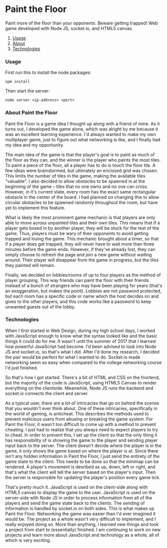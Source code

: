 # Paint the Floor
Paint more of the floor than your opponents. Beware getting trapped! Web game developed with Node JS, socket.io, and HTML5 canvas.

1. [Usage](#usage)
2. [About](#about)
3. [Technologies](#tech)

### <a name="usage"></a> Usage
First run this to install the node packages:
```
npm install
```
Then start the server:
```
node server <ip-address> <port>
```

### <a name="about"></a> About Paint the Floor
Paint the Floor is a game idea I thought up along with a friend of mine. As it turns out, I developed the game alone, which was alright by me because it was an excellent learning experience. I'd always wanted to make my own multiplayer game, just to figure out what networking is like, and I finally had my idea and my opportunity. 

The main idea of the game is that the player's goal is to paint as much of the floor as they can, and the winner is the player who paints the most tiles. To paint a piece of the floor, all a player has to do is touch the floor tile. A few ideas were brainstormed, but ultimately an enclosed grid was chosen. This limits the number of tiles in the game, making the available tiles "valuable". I also decided to allow obstacles to be spawned in at the beginning of the game – tiles that no one owns and no one can cross. However, in it's current state, every room has the exact same rectangular obstacle in the center of the board. I had planned on changing this to allow circular obstacles to be spawned randomly throughout the room, but have yet to implement this feature.

What is likely the most prominent game mechanic is that players are only able to move across unpainted tiles and their own tiles. This means that if a player gets boxed in by another player, they will be stuck for the rest of the game. Thus, players must be wary of their opponents to avoid getting trapped and losing the game. This mechanic brought about a timer, so that if a player does get trapped, they will never have to wait more than three minutes before the game ends. However, if they've already lost, they can simply choose to refresh the page and join a new game without waiting around. Their player will disappear from the game in progress, but the tiles they painted will remain.

Finally, we decided on lobbies/rooms of up to four players as the method of player grouping. This way friends can paint the floor with their friends instead of a bunch of strangers who may have been playing for years (that's an exaggeration, but makes the point). Lobbies are not password protected, but each room has a specific code or name which the host decides on and gives to the other players, and this code works like a password to keep unwanted guests out of the lobby. 

### <a name="tech"></a> Technologies
When I first started in Web Design, during my high school days, I worked with JavaScript enough to know what the syntax looked like and the basic things it could do for me. It wasn't until the summer of 2017 that I learned how powerful JavaScript had become. I'd been advised to look into Node JS and socket.io, so that's what I did. After I'd done my research, I decided the pair would be perfect for what I wanted to do. Socket.io made networking seem so easy when compared to the college networking course I'd just finished. 

So that's how I got started. There's a bit of HTML and CSS on the frontend, but the majority of the code is JavaScript, using HTML5 Canvas to render everything on the clientside. Meanwhile, Node JS runs the backend and socket.io connects the client and server. 

As a typical user, there are a lot of intricacies that go on behind the scenes that you wouldn't ever think about. One of these intricacies, specifically in the world of gaming, is anticheat. This describes the methods used to prevent malicious users from abusing or breaking the game system. For Paint the Floor, it wasn't too difficult to come up with a method to prevent cheating. I just had to realize that you always need to expect players to try to cheat. In order to prevent this, I set up the client so that the only thing it has responsibility of is showing the game to the player and sending player input back to the server. The client doesn't decide where the player is in the game, it only shows the game based on where the player is at. Since there isn't any hidden information in Paint the Floor, I just send the entirety of the game state to the client. This needs to be done so that the minimap can be rendered. A player's movement is desribed as up, down, left or right, and that's what the client will tell the server based on the player's input. Then the server is responsible for updating the player's position every game tick.

That's pretty much it. JavaScript is used on the client-side along with HTML5 canvas to display the game to the user. JavaScript is used on the server-side with Node JS in order to process information from all of the players and send the game state back to the clients. The sending of information is handled by socket.io on both sides. This is what makes up Paint the Floor. Networking the game was easier than I'd ever imagined it would be. The project as a whole wasn't very difficult to implement, and I really enjoyed doing so. More than anything, I learned new things and took a project from start to (essentially) finished. I am continuing to work on new projects and learn more about JavaScript and technology as a whole, all of which is very exciting.
